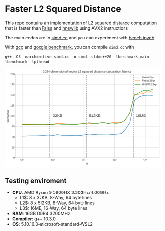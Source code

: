 # Faster L2 Squared Distance

This repo contains an implementation of L2 squared distance computation that is faster than [Faiss](https://github.com/facebookresearch/faiss) and [hnswlib](https://github.com/nmslib/hnswlib) using AVX2 instructions

The main codes are in [simd.cc](https://github.com/hhy3/Faster-L2Sqr/blob/main/simd.cc) and you can experiment with [bench.ipynb](https://github.com/hhy3/Faster-L2Sqr/blob/main/bench.ipynb)

With [gcc](https://gcc.gnu.org/) and [google benchmark](https://github.com/google/benchmark), you can compile `simd.cc` with
```
g++ -O3 -march=native simd.cc -o simd -std=c++20 -lbenchmark_main -lbenchmark -lpthread
```

![](figures/output.png)


## Testing enviroment
* **CPU**: AMD Ryzen 9 5900HX 3.30GHz/4.60GHz
  * L1$: 8 x 32KB, 8-Way, 64 byte lines
  * L2$: 8 x 512KB, 8-Way, 64 byte lines
  * L3$: 16MB, 16-Way, 64 byte lines
* **RAM**: 16GB DDR4 3200MHz
* **Compiler**: g++ 10.3.0
* **OS**: 5.10.16.3-microsoft-standard-WSL2
